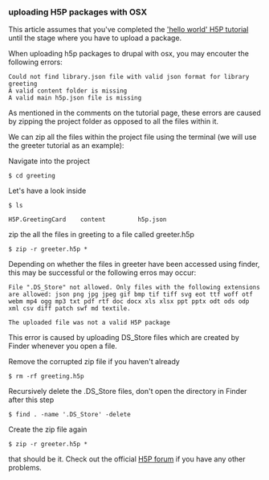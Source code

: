 ### uploading H5P packages with OSX

This article assumes that you've completed the ['hello world' H5P tutorial](https://h5p.org/tutorial-greeting-card) until the stage where you have to upload a package.

When uploading h5p packages to drupal with osx, you may encouter the following errors:

```
Could not find library.json file with valid json format for library greeting
A valid content folder is missing
A valid main h5p.json file is missing
```

As mentioned in the comments on the tutorial page, these errors are caused by zipping the project folder as opposed to all the files within it.

We can zip all the files within the project file using the terminal (we will use the greeter tutorial as an example):

Navigate into the project

```
$ cd greeting
```

Let's have a look inside

```
$ ls

H5P.GreetingCard	content			h5p.json
```

zip the all the files in greeting to a file called greeter.h5p

```
$ zip -r greeter.h5p *
```

Depending on whether the files in greeter have been accessed using finder, this may be successful or the following erros may occur:

```
File ".DS_Store" not allowed. Only files with the following extensions are allowed: json png jpg jpeg gif bmp tif tiff svg eot ttf woff otf webm mp4 ogg mp3 txt pdf rtf doc docx xls xlsx ppt pptx odt ods odp xml csv diff patch swf md textile.

The uploaded file was not a valid H5P package
```
This error is caused by uploading DS_Store files which are created by Finder whenever you open a file.

Remove the corrupted zip file if you haven't already

```
$ rm -rf greeting.h5p
``` 

Recursively delete the .DS_Store files, don't open the directory in Finder after this step

```
$ find . -name '.DS_Store' -delete
```

Create the zip file again

```
$ zip -r greeter.h5p *
```

that should be it. Check out the official [H5P forum](https://h5p.org/forum) if you have any other problems.
